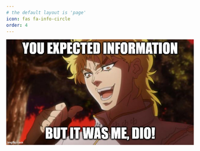 ```yaml
---
# the default layout is 'page'
icon: fas fa-info-circle
order: 4
---
```


![dio](assets/img/dio.jpg)

